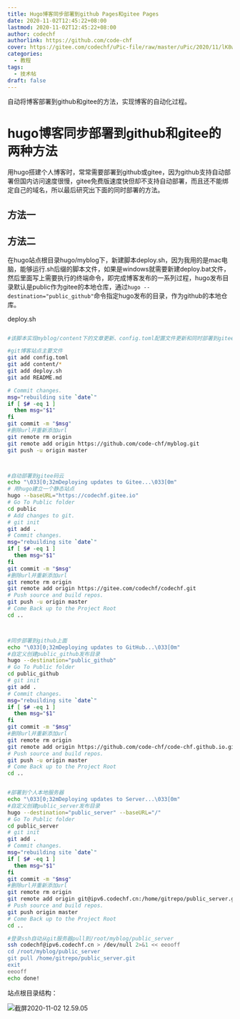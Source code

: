 ```yaml
---
title: Hugo博客同步部署到github Pages和gitee Pages
date: 2020-11-02T12:45:22+08:00
lastmod: 2020-11-02T12:45:22+08:00
author: codechf
authorlink: https://github.com/code-chf
cover: https://gitee.com/codechf/uPic-file/raw/master/uPic/2020/11/lK8wV7-0Wcd50.png
categories:
  - 教程
tags:
  - 技术帖
draft: false
---
```


自动将博客部署到github和gitee的方法，实现博客的自动化过程。

<!--more-->

# hugo博客同步部署到github和gitee的两种方法
用hugo搭建个人博客时，常常需要部署到github或gitee，因为github支持自动部署但国内访问速度很慢，gitee免费版速度快但却不支持自动部署，而且还不能绑定自己的域名，所以最后研究出下面的同时部署的方法。

## 方法一



## 方法二

在hugo站点根目录hugo/myblog下，新建脚本deploy.sh，因为我用的是mac电脑，能够运行.sh后缀的脚本文件，如果是windows就需要新建deploy.bat文件，然后里面写上需要执行的终端命令，即完成博客发布的一系列过程，hugo发布目录默认是public作为gitee的本地仓库，通过`hugo --destination="public_github"`命令指定hugo发布的目录，作为github的本地仓库。

deploy.sh

```sh

#该脚本实现myblog/content下的文章更新、config.toml配置文件更新和同时部署到gitee码云和github

#git博客站点主要文件
git add config.toml
git add content/*
git add deploy.sh
git add README.md

# Commit changes.
msg="rebuilding site `date`"
if [ $# -eq 1 ]
  then msg="$1"
fi
git commit -m "$msg"
#删除url并重新添加url
git remote rm origin
git remote add origin https://github.com/code-chf/myblog.git
git push -u origin master



#自动部署到gitee码云
echo "\033[0;32mDeploying updates to Gitee...\033[0m"
# 用hugo建立一个静态站点
hugo --baseURL="https://codechf.gitee.io"
# Go To Public folder
cd public
# Add changes to git.
# git init
git add .
# Commit changes.
msg="rebuilding site `date`"
if [ $# -eq 1 ]
  then msg="$1"
fi
git commit -m "$msg"
#删除url并重新添加url
git remote rm origin
git remote add origin https://gitee.com/codechf/codechf.git
# Push source and build repos.
git push -u origin master
# Come Back up to the Project Root
cd ..



#同步部署到github上面
echo "\033[0;32mDeploying updates to GitHub...\033[0m"
#自定义创建public_github发布目录
hugo --destination="public_github"
# Go To Public folder
cd public_github
# git init
git add .
# Commit changes.
msg="rebuilding site `date`"
if [ $# -eq 1 ]
  then msg="$1"
fi
git commit -m "$msg"
#删除url并重新添加url
git remote rm origin
git remote add origin https://github.com/code-chf/code-chf.github.io.git
# Push source and build repos.
git push -u origin master
# Come Back up to the Project Root
cd ..


#部署到个人本地服务器
echo "\033[0;32mDeploying updates to Server...\033[0m"
#自定义创建public_server发布目录
hugo --destination="public_server" --baseURL="/"
# Go To Public folder
cd public_server
# git init
git add .
# Commit changes.
msg="rebuilding site `date`"
if [ $# -eq 1 ]
  then msg="$1"
fi
git commit -m "$msg"
#删除url并重新添加url
git remote rm origin
git remote add origin git@ipv6.codechf.cn:/home/gitrepo/public_server.git
# Push source and build repos.
git push origin master
# Come Back up to the Project Root
cd ..

#登录ssh自动从git服务器pull到/root/myblog/public_server
ssh codechf@ipv6.codechf.cn > /dev/null 2>&1 << eeooff
cd /root/myblog/public_server
git pull /home/gitrepo/public_server.git
exit
eeooff
echo done!

```

站点根目录结构：

![截屏2020-11-02 12.59.05](https://gitee.com/codechf/uPic-file/raw/master/uPic/2020/11/sPkuiL-%E6%88%AA%E5%B1%8F2020-11-02%2012.59.05.png)
